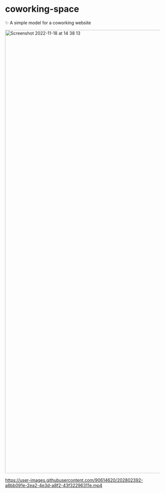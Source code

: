 # coworking-space
 ✨ A simple model for a coworking website

<img width="1440" alt="Screenshot 2022-11-18 at 14 38 13" src="https://user-images.githubusercontent.com/90614620/202802108-0607faee-137b-45cf-8221-c15cbe1b14b8.png">



https://user-images.githubusercontent.com/90614620/202802392-a8bb091e-2ea2-4e3d-a8f2-43f32296311e.mp4

